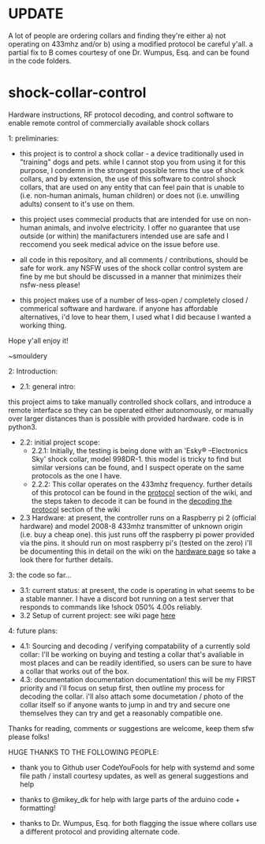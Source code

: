 # **UPDATE**
A lot of people are ordering collars and finding they're either a) not operating on 433mhz and/or b) using a modified protocol
be careful y'all. a partial fix to B comes courtesy of one Dr. Wumpus, Esq. and can be found in the code folders. 


# shock-collar-control
Hardware instructions, RF protocol decoding, and control software to enable remote control of commercially available shock collars

1: preliminaries:
- this project is to control a shock collar - a device traditionally used in "training" dogs and pets. while I cannot stop you from using it for this purpose, I condemn in the strongest possible terms the use of shock collars, and by extension, the use of this software to control shock collars, that are used on any entity that can feel pain that is unable to (i.e. non-human animals, human children) or does not (i.e. unwilling adults) consent to it's use on them. 

- this project uses commecial products that are intended for use on non-human animals, and involve electricity. I offer no guarantee that use outside (or within) the manifacturers intended use are safe and I reccomend you seek medical advice on the issue before use.

- all code in this repository, and all comments / contributions, should be safe for work. any NSFW uses of the shock collar control system are fine by me but should be discussed in a manner that minimizes their nsfw-ness please!

- this project makes use of a number of less-open / completely closed / commerical software and hardware. if anyone has affordable alternatives, i'd love to hear them, I used what I did because I wanted a working thing.

Hope y'all enjoy it!

~smouldery

2: Introduction:
  - 2.1: general intro:

this project aims to take manually controlled shock collars, and introduce a remote interface so they can be operated either autonomously, or manually over larger distances than is possible with provided hardware. code is in python3. 

  - 2.2: initial project scope:
    - 2.2.1: Initially, the testing is being done with an 'Esky® –Electronics Sky' shock collar, model 998DR-1. this model is tricky to find but similar versions can be found, and I suspect operate on the same protocols as the one I have. 
    - 2.2.2: This collar operates on the 433mhz frequency. further details of this protocol can be found in the [protocol](https://github.com/smouldery/shock-collar-control/wiki/protocol) section of the wiki, and the steps taken to decode it can be found in the [decoding the protocol](https://github.com/smouldery/shock-collar-control/wiki/decoding_the_protocol) section of the wiki
  - 2.3 Hardware: at present, the controller runs on a Raspberry pi 2 (official hardware) and model 2008-8 433mhz transmitter of unknown origin (i.e. buy a cheap one). this just runs off the raspberry pi power provided via the pins. it should run on most raspberry pi's (tested on the zero) i'll be documenting this in detail on the wiki on the [hardware page](https://github.com/smouldery/shock-collar-control/wiki/hardware) so take a look there for further details.
    
3: the code so far...
  - 3.1: current status: at present, the code is operating in what seems to be a stable manner. I have a discord bot running on a test server that responds to commands like !shock 050% 4.00s reliably. 
  - 3.2 Setup of current project: see wiki page [here](https://github.com/smouldery/shock-collar-control/wiki/setup)
  
4: future plans:
  - 4.1: Sourcing and decoding / verifying compatability of a currently sold collar: I'll be working on buying and testing a collar that's avaliable in most places and can be readily identified, so users can be sure to have a collar that works out of the box. 
  - 4.3: documentation documentation documentation! this will be my FIRST priority and i'll focus on setup first, then outline my process for decoding the collar. i'll also attach some documetation / photo of the collar itself so if anyone wants to jump in and try and secure one themselves they can try and get a reasonably compatible one. 
  
 Thanks for reading, comments or suggestions are welcome, keep them sfw please folks!

HUGE THANKS TO THE FOLLOWING PEOPLE:

- thank you to Github user CodeYouFools for help with systemd and some file path / install courtesy updates, as well as general suggestions and help

- thanks to @mikey_dk for help with large parts of the arduino code + formatting! 

- thanks to Dr. Wumpus, Esq. for both flagging the issue where collars use a different protocol and providing alternate code. 
   

